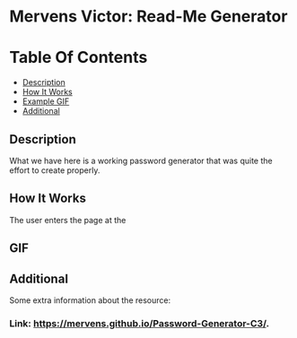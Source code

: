 # Mervens Victor: Read-Me Generator

# Table Of Contents
- [Description](#description)
- [How It Works](#how-it-works)
- [Example GIF](#gif)
- [Additional](#additional)

## Description
What we have here is a working password generator that was quite the effort to create properly.

## How It Works

The user enters the page at the 

## GIF

## Additional

Some extra information about the resource:

### Link: **https://mervens.github.io/Password-Generator-C3/.**

